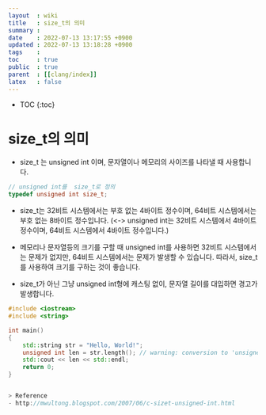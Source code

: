 ```yaml
---
layout  : wiki
title   : size_t의 의미
summary : 
date    : 2022-07-13 13:17:55 +0900
updated : 2022-07-13 13:18:28 +0900
tags    : 
toc     : true
public  : true
parent  : [[clang/index]]
latex   : false
---
```

* TOC
{:toc}

# size_t의 의미 

- size_t 는 unsigned int 이며, 문자열이나 메모리의 사이즈를 나타낼 때 사용합니다.
```cpp
// unsigned int를  size_t로 정의
typedef unsigned int size_t;
```
- size_t는 32비트 시스템에서는 부호 없는 4바이트 정수이며, 64비트 시스템에서는 부호 없는 8바이트 정수입니다.
(<-> unsigned int는 32비트 시스템에서 4바이트 정수이며, 64비트 시스템에서 4바이트 정수입니다.)
- 메모리나 문자열등의 크기를 구할 때 unsigned int를 사용하면 32비트 시스템에서는 문제가 없지만, 64비트 시스템에서는 문제가 발생할 수 있습니다. 
따라서, size_t를 사용하여 크기를 구하는 것이 좋습니다.

- size_t가 아닌 그냥 unsigned int형에 캐스팅 없이, 문자열 길이를 대입하면 경고가 발생합니다.
```cpp
#include <iostream>
#include <string>

int main()
{
    std::string str = "Hello, World!";
    unsigned int len = str.length(); // warning: conversion to 'unsigned int' from 'std::__cxx11::basic
    std::cout << len << std::endl;
    return 0;
}


> Reference
- http://mwultong.blogspot.com/2007/06/c-sizet-unsigned-int.html

